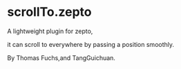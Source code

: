 scrollTo.zepto
==============

A lightweight plugin for zepto,

it can scroll to everywhere  by passing a position smoothly.

By Thomas Fuchs,and TangGuichuan.
